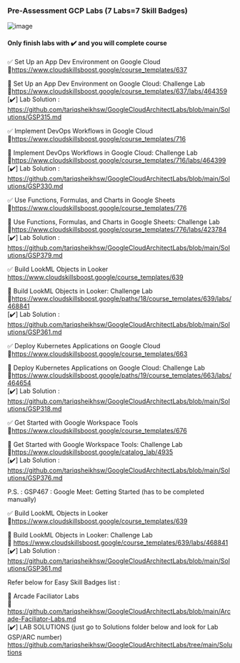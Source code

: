 ### Pre-Assessment GCP Labs (7 Labs=7 Skill Badges)

![image](https://github.com/tariqsheikhsw/GoogleCloudArchitectLabs/assets/54164634/0787acc1-2834-4a45-871b-b508cd168718)

#### Only finish labs with ✔️ and you will complete course

✅ Set Up an App Dev Environment on Google Cloud    
🔗https://www.cloudskillsboost.google/course_templates/637

🔘 Set Up an App Dev Environment on Google Cloud: Challenge Lab  
🔗https://www.cloudskillsboost.google/course_templates/637/labs/464359    
[✔️] Lab Solution : https://github.com/tariqsheikhsw/GoogleCloudArchitectLabs/blob/main/Solutions/GSP315.md

✅ Implement DevOps Workflows in Google Cloud    
🔗https://www.cloudskillsboost.google/course_templates/716

🔘 Implement DevOps Workflows in Google Cloud: Challenge Lab   
🔗https://www.cloudskillsboost.google/course_templates/716/labs/464399  
[✔️] Lab Solution : https://github.com/tariqsheikhsw/GoogleCloudArchitectLabs/blob/main/Solutions/GSP330.md  

✅ Use Functions, Formulas, and Charts in Google Sheets  
🔗https://www.cloudskillsboost.google/course_templates/776

🔘 Use Functions, Formulas, and Charts in Google Sheets: Challenge Lab   
🔗https://www.cloudskillsboost.google/course_templates/776/labs/423784  
[✔️] Lab Solution : https://github.com/tariqsheikhsw/GoogleCloudArchitectLabs/blob/main/Solutions/GSP379.md  

✅ Build LookML Objects in Looker  
https://www.cloudskillsboost.google/course_templates/639

🔘 Build LookML Objects in Looker: Challenge Lab   
🔗https://www.cloudskillsboost.google/paths/18/course_templates/639/labs/468841  
[✔️] Lab Solution : https://github.com/tariqsheikhsw/GoogleCloudArchitectLabs/blob/main/Solutions/GSP361.md  

✅ Deploy Kubernetes Applications on Google Cloud  
🔗https://www.cloudskillsboost.google/course_templates/663

🔘 Deploy Kubernetes Applications on Google Cloud: Challenge Lab   
🔗https://www.cloudskillsboost.google/paths/19/course_templates/663/labs/464654  
[✔️] Lab Solution : https://github.com/tariqsheikhsw/GoogleCloudArchitectLabs/blob/main/Solutions/GSP318.md  

✅ Get Started with Google Workspace Tools  
🔗https://www.cloudskillsboost.google/course_templates/676

🔘 Get Started with Google Workspace Tools: Challenge Lab  
🔗https://www.cloudskillsboost.google/catalog_lab/4935  
[✔️] Lab Solution : https://github.com/tariqsheikhsw/GoogleCloudArchitectLabs/blob/main/Solutions/GSP376.md  

P.S. :  GSP467 : Google Meet: Getting Started (has to be completed manually)  

✅ Build LookML Objects in Looker  
🔗https://www.cloudskillsboost.google/course_templates/639  

🔘 Build LookML Objects in Looker: Challenge Lab     
🔗 https://www.cloudskillsboost.google/course_templates/639/labs/468841  
[✔️] Lab Solution : https://github.com/tariqsheikhsw/GoogleCloudArchitectLabs/blob/main/Solutions/GSP361.md  


Refer below for Easy Skill Badges list : 

🔘 Arcade Faciliator Labs     
🔗 https://github.com/tariqsheikhsw/GoogleCloudArchitectLabs/blob/main/Arcade-Faciliator-Labs.md   
[✔️] LAB SOLUTIONS (just go to Solutions folder below and look for Lab GSP/ARC number)    
https://github.com/tariqsheikhsw/GoogleCloudArchitectLabs/tree/main/Solutions
